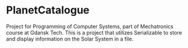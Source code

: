 # PlanetCatalogue
Project for Programming of Computer Systems, part of Mechatronics course at Gdansk Tech.
This is a project that utilizes Serializable to store and display information on the Solar System in a file.
